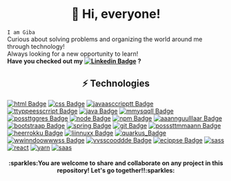 <!--
**gilberto-kolacki/gilberto-kolacki** is a ✨ _special_ ✨ repository because its `README.md` (this file) appears on your GitHub profile.

Here are some ideas to get you started:

- 🔭 I’m currently working on ...
- 🌱 I’m currently learning ...
- 👯 I’m looking to collaborate on ...
- 🤔 I’m looking for help with ...
- 💬 Ask me about ...
- 📫 How to reach me: ...
- 😄 Pronouns: ...
- ⚡ Fun fact: ...
-->

<h1 align="center"> 👋 Hi, everyone!</h1>



 ```I am Giba``` <br>Curious about solving problems and organizing the world around me through technology! <br>Always looking for a new opportunity to learn!<br>**Have you checked out my [![Linkedin Badge](https://img.shields.io/badge/-LinkedIn-blue?style=flat-square&logo=Linkedin&logoColor=white&link=https://www.linkedin.com/in/gilberto-kolacki/)](https://www.linkedin.com/in/gilberto-kolacki/) ?** 



<h2 align="center"> ⚡ Technologies</h2>

[![html Badge](https://img.shields.io/badge/HTML5-E34F26?style=for-the-badge&logo=html5&logoColor=white&link=https://github.com/gilberto-kolacki)](https://github.com/gilberto-kolacki)
[![css Badge](https://img.shields.io/badge/CSS3-1572B6?style=for-the-badge&logo=css3&logoColor=white&link=https://github.com/gilberto-kolacki)](https://github.com/gilberto-kolacki)
[![javaasccripptt Badge](https://img.shields.io/badge/JavaScript-323330?style=for-the-badge&logo=javascript&logoColor=F7DF1E&link=https://github.com/gilberto-kolacki)](https://github.com/gilberto-kolacki)
[![ttyppeesscrript Badge](https://img.shields.io/badge/TypeScript-007ACC?style=for-the-badge&logo=typescript&logoColor=white&link=https://github.com/gilberto-kolacki)](https://github.com/gilberto-kolacki)
[![java Badge](https://img.shields.io/badge/Java-ED8B00?style=for-the-badge&logo=java&logoColor=white&link=https://github.com/gilberto-kolacki)](https://github.com/gilberto-kolacki)
[![mmysqqll Badge](https://img.shields.io/badge/MySQL-00000F?style=for-the-badge&logo=mysql&logoColor=white&link=https://github.com/gilberto-kolacki)](https://github.com/gilberto-kolacki)
[![possttggres Badge](https://img.shields.io/badge/PostgreSQL-316192?style=for-the-badge&logo=postgresql&logoColor=white&link=https://github.com/gilberto-kolacki)](https://github.com/gilberto-kolacki)
[![node Badge](https://img.shields.io/badge/Node.js-339933?style=for-the-badge&logo=nodedotjs&logoColor=white&link=https://github.com/gilberto-kolacki)](https://github.com/gilberto-kolacki)
[![npm Badge](https://img.shields.io/badge/npm-CB3837?style=for-the-badge&logo=npm&logoColor=white&link=https://github.com/gilberto-kolacki)](https://github.com/gilberto-kolacki)
[![aaannguulllaar Badge](	https://img.shields.io/badge/Angular-DD0031?style=for-the-badge&logo=angular&logoColor=white&link=https://angular.io/)](https://github.com/gilberto-kolacki)
[![bootstraap Badge](https://img.shields.io/badge/Bootstrap-563D7C?style=for-the-badge&logo=bootstrap&logoColor=white&link=https://github.com/gilberto-kolacki)](https://github.com/gilberto-kolacki)
[![spring Badge](https://img.shields.io/badge/Spring-6DB33F?style=for-the-badge&logo=spring&logoColor=white&link=https://github.com/gilberto-kolacki)](https://github.com/gilberto-kolacki)
[![git Badge](https://img.shields.io/badge/Git-F05032?style=for-the-badge&logo=git&logoColor=white&link=https://github.com/gilberto-kolacki)](https://github.com/gilberto-kolacki)
[![posssttmmaann Badge](https://img.shields.io/badge/Postman-FF6C37?style=for-the-badge&logo=Postman&logoColor=white&link=https://github.com/gilberto-kolacki)](https://github.com/gilberto-kolacki)
[![heerrokku Badge](https://img.shields.io/badge/Heroku-430098?style=for-the-badge&logo=heroku&logoColor=white&link=https://github.com/gilberto-kolacki)](https://github.com/gilberto-kolacki)
[![liinnuxx Badge](https://img.shields.io/badge/Linux-FCC624?style=for-the-badge&logo=linux&logoColor=black&link=https://github.com/gilberto-kolacki)](https://github.com/gilberto-kolacki)
[![quarkus_Badge](https://img.shields.io/badge/Quarkus-1572B6?style=for-the-badge&logo=quarkus&logoColor=white&link=https://github.com/gilberto-kolacki)](https://github.com/gilberto-kolacki)
[![wwinndoowwwss Badge](https://img.shields.io/badge/Windows-0078D6?style=for-the-badge&logo=windows&logoColor=white&link=https://github.com/gilberto-kolacki)](https://github.com/gilberto-kolacki)
[![vvsscooddde Badge](https://img.shields.io/badge/Visual_Studio_Code-0078D4?style=for-the-badge&logo=visual%20studio%20code&logoColor=white&link=https://github.com/gilberto-kolacki)](https://github.com/gilberto-kolacki)
[![ecippse Badge](https://img.shields.io/badge/Eclipse-2C2255?style=for-the-badge&logo=eclipse&logoColor=white&link=https://github.com/gilberto-kolacki)](https://github.com/gilberto-kolacki)
[![sass](https://img.shields.io/badge/Sass-CC6699?style=for-the-badge&logo=sass&logoColor=white&link=https://github.com/gilberto-kolacki)](https://github.com/gilberto-kolacki)
[![react](https://img.shields.io/badge/React-20232A?style=for-the-badge&logo=react&logoColor=61DAFB&link=https://github.com/gilberto-kolacki)](https://github.com/gilberto-kolacki)
[![yarn](https://img.shields.io/badge/Yarn-2C8EBB?style=for-the-badge&logo=yarn&logoColor=white&link=https://github.com/gilberto-kolacki)](https://github.com/gilberto-kolacki)
[![saas](https://img.shields.io/badge/json-5E5C5C?style=for-the-badge&logo=json&logoColor=white&link=https://github.com/gilberto-kolacki)](https://github.com/gilberto-kolacki)

<h4 align="center"> :sparkles:You are welcome to share and collaborate on any project in this repository! Let's go together!!:sparkles:</h4>

